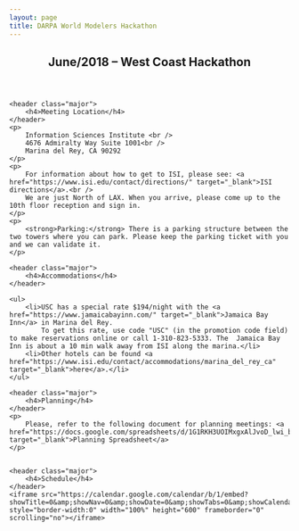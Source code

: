 ```yaml
---
layout: page
title: DARPA World Modelers Hackathon
---
```


<section id="overview">
    <header class="major">
	    <h2>June/2018 – West Coast Hackathon</h2>
	</header>

    <header class="major">
	    <h4>Meeting Location</h4>
	</header>
    <p>
        Information Sciences Institute <br />
        4676 Admiralty Way Suite 1001<br />
        Marina del Rey, CA 90292
    </p>
    <p>
        For information about how to get to ISI, please see: <a href="https://www.isi.edu/contact/directions/" target="_blank">ISI directions</a>.<br />
        We are just North of LAX. When you arrive, please come up to the 10th floor reception and sign in.
    </p>
    <p>
        <strong>Parking:</strong> There is a parking structure between the two towers where you can park. Please keep the parking ticket with you and we can validate it.
    </p>

    <header class="major">
	    <h4>Accommodations</h4>
	</header>

    <ul>
        <li>USC has a special rate $194/night with the <a href="https://www.jamaicabayinn.com/" target="_blank">Jamaica Bay Inn</a> in Marina del Rey.
            To get this rate, use code "USC" (in the promotion code field) to make reservations online or call 1-310-823-5333. The  Jamaica Bay Inn is about a 10 min walk away from ISI along the marina.</li>
        <li>Other hotels can be found <a href="https://www.isi.edu/contact/accommodations/marina_del_rey_ca" target="_blank">here</a>.</li>
    </ul>

    <header class="major">
        <h4>Planning</h4>
    </header>
    <p>
        Please, refer to the following document for planning meetings: <a href="https://docs.google.com/spreadsheets/d/1G1RKH3UOIMxgxAlJvoD_lwi_bdrSyaAxUVyWwmdoXFo/edit#gid=0" target="_blank">Planning Spreadsheet</a>
    </p>


	<header class="major">
	    <h4>Schedule</h4>
	</header>
    <iframe src="https://calendar.google.com/calendar/b/1/embed?showTitle=0&amp;showNav=0&amp;showDate=0&amp;showTabs=0&amp;showCalendars=0&amp;mode=WEEK&amp;height=600&amp;wkst=1&amp;bgcolor=%23FFFFFF&amp;src=nsji7gr4533k6dtkaa5cu6p858%40group.calendar.google.com&amp;color=%230F4B38&amp;ctz=America%2FLos_Angeles&amp;dates=20180617%2F20180623" style="border-width:0" width="100%" height="600" frameborder="0" scrolling="no"></iframe>



</section>